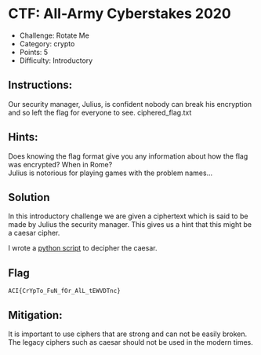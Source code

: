 # CTF: All-Army Cyberstakes 2020

- Challenge: Rotate Me    
- Category: crypto    	
- Points: 5   
- Difficulty: Introductory    

## Instructions:

Our security manager, Julius, is confident nobody can break his encryption and so left the flag for everyone to see. ciphered_flag.txt

## Hints:

Does knowing the flag format give you any information about how the flag was encrypted? 
When in Rome?   
Julius is notorious for playing games with the problem names...

## Solution

In this introductory challenge we are given a ciphertext which is said to be made by Julius the security manager. This gives us a hint that this might be a caesar cipher.

I wrote a [python script](https://gitlab.usna.edu/cyberopsmidncourses/sy485k/shamugia/-/blob/master/ACIctf/crypto01_5_RotateMe/sol.py) to decipher the caesar.

## Flag

`ACI{CrYpTo_FuN_fOr_AlL_tEWVDTnc}`

## Mitigation:

It is important to use ciphers that are strong and can not be easily broken. The legacy ciphers such as caesar should not be used in the modern times. 
